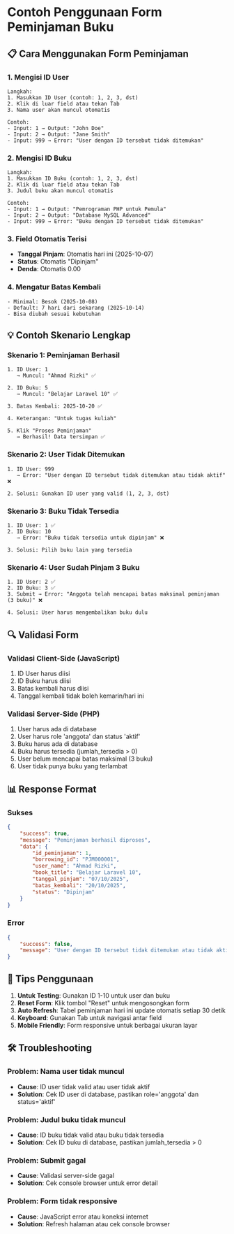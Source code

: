 # Contoh Penggunaan Form Peminjaman Buku

## 📋 Cara Menggunakan Form Peminjaman

### 1. **Mengisi ID User**
```
Langkah:
1. Masukkan ID User (contoh: 1, 2, 3, dst)
2. Klik di luar field atau tekan Tab
3. Nama user akan muncul otomatis

Contoh:
- Input: 1 → Output: "John Doe"
- Input: 2 → Output: "Jane Smith" 
- Input: 999 → Error: "User dengan ID tersebut tidak ditemukan"
```

### 2. **Mengisi ID Buku**
```
Langkah:
1. Masukkan ID Buku (contoh: 1, 2, 3, dst)
2. Klik di luar field atau tekan Tab
3. Judul buku akan muncul otomatis

Contoh:
- Input: 1 → Output: "Pemrograman PHP untuk Pemula"
- Input: 2 → Output: "Database MySQL Advanced"
- Input: 999 → Error: "Buku dengan ID tersebut tidak ditemukan"
```

### 3. **Field Otomatis Terisi**
- **Tanggal Pinjam**: Otomatis hari ini (2025-10-07)
- **Status**: Otomatis "Dipinjam"
- **Denda**: Otomatis 0.00

### 4. **Mengatur Batas Kembali**
```
- Minimal: Besok (2025-10-08)
- Default: 7 hari dari sekarang (2025-10-14)
- Bisa diubah sesuai kebutuhan
```

## 💡 Contoh Skenario Lengkap

### **Skenario 1: Peminjaman Berhasil**
```
1. ID User: 1
   → Muncul: "Ahmad Rizki" ✅

2. ID Buku: 5  
   → Muncul: "Belajar Laravel 10" ✅

3. Batas Kembali: 2025-10-20 ✅

4. Keterangan: "Untuk tugas kuliah"

5. Klik "Proses Peminjaman"
   → Berhasil! Data tersimpan ✅
```

### **Skenario 2: User Tidak Ditemukan**
```
1. ID User: 999
   → Error: "User dengan ID tersebut tidak ditemukan atau tidak aktif" ❌

2. Solusi: Gunakan ID user yang valid (1, 2, 3, dst)
```

### **Skenario 3: Buku Tidak Tersedia**
```
1. ID User: 1 ✅
2. ID Buku: 10
   → Error: "Buku tidak tersedia untuk dipinjam" ❌

3. Solusi: Pilih buku lain yang tersedia
```

### **Skenario 4: User Sudah Pinjam 3 Buku**
```
1. ID User: 2 ✅
2. ID Buku: 3 ✅
3. Submit → Error: "Anggota telah mencapai batas maksimal peminjaman (3 buku)" ❌

4. Solusi: User harus mengembalikan buku dulu
```

## 🔍 Validasi Form

### **Validasi Client-Side (JavaScript)**
1. ID User harus diisi
2. ID Buku harus diisi  
3. Batas kembali harus diisi
4. Tanggal kembali tidak boleh kemarin/hari ini

### **Validasi Server-Side (PHP)**
1. User harus ada di database
2. User harus role 'anggota' dan status 'aktif'
3. Buku harus ada di database
4. Buku harus tersedia (jumlah_tersedia > 0)
5. User belum mencapai batas maksimal (3 buku)
6. User tidak punya buku yang terlambat

## 📊 Response Format

### **Sukses**
```json
{
    "success": true,
    "message": "Peminjaman berhasil diproses",
    "data": {
        "id_peminjaman": 1,
        "borrowing_id": "PJM000001",
        "user_name": "Ahmad Rizki",
        "book_title": "Belajar Laravel 10",
        "tanggal_pinjam": "07/10/2025",
        "batas_kembali": "20/10/2025",
        "status": "Dipinjam"
    }
}
```

### **Error**
```json
{
    "success": false,
    "message": "User dengan ID tersebut tidak ditemukan atau tidak aktif"
}
```

## 🎯 Tips Penggunaan

1. **Untuk Testing**: Gunakan ID 1-10 untuk user dan buku
2. **Reset Form**: Klik tombol "Reset" untuk mengosongkan form
3. **Auto Refresh**: Tabel peminjaman hari ini update otomatis setiap 30 detik
4. **Keyboard**: Gunakan Tab untuk navigasi antar field
5. **Mobile Friendly**: Form responsive untuk berbagai ukuran layar

## 🛠️ Troubleshooting

### **Problem: Nama user tidak muncul**
- **Cause**: ID user tidak valid atau user tidak aktif
- **Solution**: Cek ID user di database, pastikan role='anggota' dan status='aktif'

### **Problem: Judul buku tidak muncul**  
- **Cause**: ID buku tidak valid atau buku tidak tersedia
- **Solution**: Cek ID buku di database, pastikan jumlah_tersedia > 0

### **Problem: Submit gagal**
- **Cause**: Validasi server-side gagal
- **Solution**: Cek console browser untuk error detail

### **Problem: Form tidak responsive**
- **Cause**: JavaScript error atau koneksi internet
- **Solution**: Refresh halaman atau cek console browser
